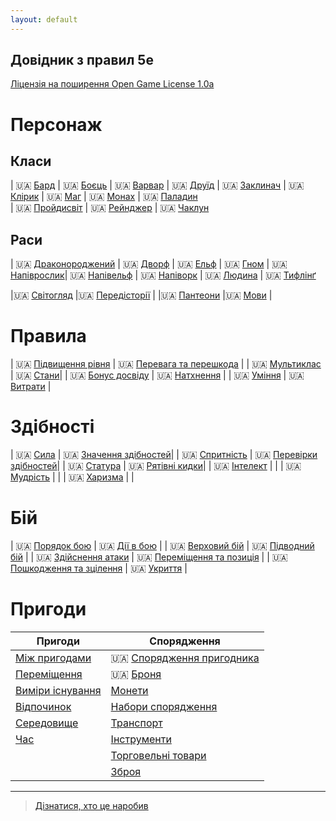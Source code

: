 ```yaml
---
layout: default
---
```



## Довідник з правил 5e
 [Ліцензія на поширення Open Game License  1.0a ](./license.md) 


# Персонаж

## Класи

| 🇺🇦 [Бард](./character/classes/bard.md)        | 🇺🇦 [Боєць](./character/classes/fighter.md)     | 🇺🇦 [Варвар](./character/classes/barbarian.md) 
| 🇺🇦 [Друїд](./character/classes/druid.md)      | 🇺🇦 [Заклинач](./character/classes/sorcerer.md) | 🇺🇦 [Клірик](./character/classes/cleric.md)
| 🇺🇦 [Маг](./character/classes/wizard.md)       | 🇺🇦 [Монах](./character/classes/monk.md)        | 🇺🇦 [Паладин](./character/classes/paladin.md)  
| 🇺🇦 [Пройдисвіт](./character/classes/rogue.md) | 🇺🇦 [Рейнджер](./character/classes/ranger.md)   | 🇺🇦 [Чаклун](./character/classes/warlock.md) 

## Раси

| 🇺🇦 [Драконороджений](./character/races/dragonborn.md) | 🇺🇦 [Дворф](./character/races/dwarf.md)         | 🇺🇦 [Ельф](./character/races/elf.md) 
| 🇺🇦 [Гном](./character/races/gnome.md)                 | 🇺🇦 [Напіврослик](./character/races/halfling.md)| 🇺🇦 [Напівельф](./character/races/half-elf.md)
| 🇺🇦 [Напіворк](./character/races/half-orc.md)          | 🇺🇦 [Людина](./character/races/human.md)        | 🇺🇦 [Тифлінґ](./character/races/tiefling.md)


|🇺🇦 [Світогляд](./character/alignment.md)                   |🇺🇦 [Передісторії](./character/backgrounds.md)         |
|🇺🇦 [Пантеони](./character/fantasy-historical_pantheons.md) |🇺🇦 [Мови](./character/languages.md)                   |

# Правила

| 🇺🇦 [Підвищення рівня](./rules/leveling_up.md)                  | 🇺🇦 [Перевага та перешкода](/rules/advantage_and_disadvantage.html) |
| 🇺🇦 [Мультиклас](./rules/multiclassing.md)                      | 🇺🇦 [Стани](/rules/conditions.html)|
| 🇺🇦 [Бонус досвіду](./rules/proficiency_bonus.md)               | 🇺🇦 [Натхнення](./rules/inspiration.md)  |
| 🇺🇦 [Уміння](/rules/feats.html)                                 | 🇺🇦 [Витрати](/rules/expenses.html) |

# Здібності

| 🇺🇦 [Сила](./rules/abilities/strength.md)             | 🇺🇦 [Значення здібностей](./rules/abilities/ability_scores.md)|
| 🇺🇦 [Спритність](./rules/abilities/dexterity.md)      | 🇺🇦 [Перевірки здібностей](./rules/abilities/ability_checks.md)|
| 🇺🇦 [Статура](./rules/abilities/constitution.md)      | 🇺🇦 [Рятівні кидки](./rules/abilities/saving_throws.md)|
| 🇺🇦 [Інтелект](./rules/abilities/intelligence.md)     | |
| 🇺🇦 [Мудрість](./rules/abilities/wisdom.md)           | |
| 🇺🇦 [Харизма](./rules/abilities/charisma.md)          | |

# Бій

| 🇺🇦 [Порядок бою](./combat/order_of_combat.md)                | 🇺🇦 [Дії в бою](./combat/actions_in_combat.md)                  |
| 🇺🇦 [Верховий бій](./combat/mounted_combat.md)                | 🇺🇦 [Підводний бій](./combat/underwater_combat.md)              |
| 🇺🇦 [Здійснення атаки](./combat/making_an_attack.md)          | 🇺🇦 [Переміщення та позиція](./combat/movement_and_position.md) |
| 🇺🇦 [Пошкодження та зцілення](./combat/damage_and_healing.md) | 🇺🇦 [Укриття](./combat/cover.md)                                |

# Пригоди

| Пригоди                                                 | Спорядження                                             |
|---------------------------------------------------------|---------------------------------------------------------|
| [Між пригодами](./adventuring/between_adventures.md)    | 🇺🇦 [Спорядження пригодника](./adventuring/equipment/adventuring_gear.md)|
| [Переміщення](./adventuring/movement.md)                | 🇺🇦 [Броня](./adventuring/equipment/armor.md)                            |
| [Виміри існування](./adventuring/planes_of_existence.md)| [Монети](./adventuring/equipment/coins.md)                           |
| [Відпочинок](./adventuring/resting.md)                  | [Набори спорядження](./adventuring/equipment/equipment_packs.md)     |
| [Середовище](./adventuring/the_environment.md)          | [Транспорт](./adventuring/equipment/mounts_and_vehicles.md)          |
| [Час](./adventuring/time.md)                            | [Інструменти](./adventuring/equipment/tools.md)                      |
|                                                         | [Торговельні товари](./adventuring/equipment/trade_goods.md)         |
|                                                         | [Зброя](./adventuring/equipment/weapons.md)                          |


- - -
> [Дізнатися, хто це наробив](./credits.md)
